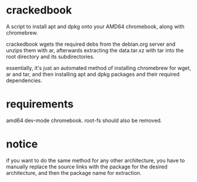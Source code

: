 # crackedbook
A script to install apt and dpkg onto your AMD64 chromebook, along with chromebrew.

crackedbook wgets the required debs from the debian.org server and unzips them with ar, afterwards extracting the data.tar.xz with tar into the root directory and its subdirectories.

essentially, it's just an automated method of installing chromebrew for wget, ar and tar, and then installing apt and dpkg packages and their required dependencies.

# requirements
amd64 dev-mode chromebook. root-fs should also be removed.

# notice
if you want to do the same method for any other architecture, you have to manually replace the source links with the package for the desired architecture, and then the package name for extraction.
